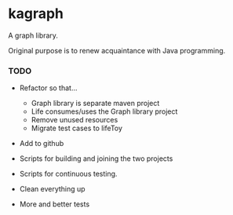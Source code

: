 # kagraph

A graph library. 

Original purpose is to renew acquaintance with Java programming.  

### TODO

   * Refactor so that... 
      * Graph library is separate maven project
      * Life consumes/uses the Graph library project
      * Remove unused resources
      * Migrate test cases to lifeToy
       
   * Add to github
   * Scripts for building and joining the two projects
   * Scripts for continuous testing. 
   * Clean everything up
   * More and better tests
   
